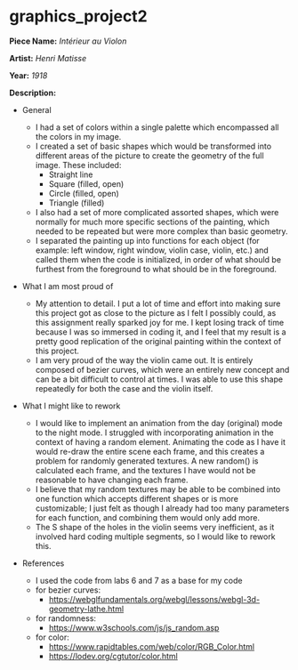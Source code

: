 # graphics_project2

**Piece Name:** *Intérieur au Violon*

**Artist:** *Henri Matisse*

**Year:** *1918*

**Description:**
* General
  * I had a set of colors within a single palette which encompassed all the colors in my image.
  * I created a set of basic shapes which would be transformed into different areas of the picture to create the geometry of the full image. These included:
    * Straight line
    * Square (filled, open)
    * Circle (filled, open)
    * Triangle (filled)
  * I also had a set of more complicated assorted shapes, which were normally for much more specific sections of the painting, which needed to be repeated but were more complex than basic geometry.
  * I separated the painting up into functions for each object (for example: left window, right window, violin case, violin, etc.) and called them when the code is initialized, in order of what should be furthest from the foreground to what should be in the foreground.

* What I am most proud of
  * My attention to detail. I put a lot of time and effort into making sure this project got as close to the picture as I felt I possibly could, as this assignment really sparked joy for me. I kept losing track of time because I was so immersed in coding it, and I feel that my result is a pretty good replication of the original painting within the context of this project.
  * I am very proud of the way the violin came out. It is entirely composed of bezier curves, which were an entirely new concept and can be a bit difficult to control at times. I was able to use this shape repeatedly for both the case and the violin itself.

* What I might like to rework
  * I would like to implement an animation from the day (original) mode to the night mode. I struggled with incorporating      animation in the context of having a random element. Animating the code as I have it would re-draw the entire scene each frame, and this creates a problem for randomly generated textures. A new random() is calculated each frame, and the textures I have would not be reasonable to have changing each frame.
  * I believe that my random textures may be able to be combined into one function which accepts different shapes or is more customizable; I just felt as though I already had too many parameters for each function, and combining them would only add more.
  * The S shape of the holes in the violin seems very inefficient, as it involved hard coding multiple segments, so I would like to rework this.

* References
  * I used the code from labs 6 and 7 as a base for my code
  * for bezier curves: 
    * https://webglfundamentals.org/webgl/lessons/webgl-3d-geometry-lathe.html
  * for randomness:
    * https://www.w3schools.com/js/js_random.asp
  * for color: 
    * https://www.rapidtables.com/web/color/RGB_Color.html
    * https://lodev.org/cgtutor/color.html
